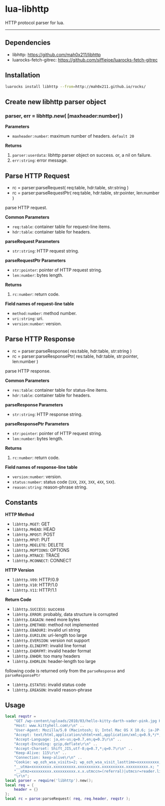 lua-libhttp
=========

HTTP protocol parser for lua.

---

## Dependencies

- libhttp: https://github.com/mah0x211/libhttp
- luarocks-fetch-gitrec: https://github.com/siffiejoe/luarocks-fetch-gitrec


## Installation

```sh
luarocks install libhttp --from=http://mah0x211.github.io/rocks/
```


## Create new libhttp parser object

### parser, err = libhttp.new( [maxheader:number] )

**Parameters**

- `maxheader:number`: maximum number of headers. `default 20`


**Returns**

1. `parser:userdata`: libhttp parser object on success. or, a nil on failure.
2. `err:string`: error message.


## Parse HTTP Request

- rc = parser:parseRequest( req:table, hdr:table, str:string )
- rc = parser:parseRequestPtr( req:table, hdr:table, str:pointer, len:number )

parse HTTP request.


**Common Parameters**

- `req:table`: container table for request-line items.
- `hdr:table`: container table for headers.


**parseRequest Parameters**

- `str:string`: HTTP request string.


**parseRequestPtr Parameters**

- `str:pointer`: pointer of HTTP request string.
- `len:number`: bytes length.


**Returns**

1. `rc:number`: return code.


**Field names of request-line table**

- `method:number`: method number.
- `uri:string`: uri.
- `version:number`: version.


## Parse HTTP Response

- rc = parser:parseResponse( res:table, hdr:table, str:string )
- rc = parser:parseResponsePtr( res:table, hdr:table, str:pointer, len:number )

parse HTTP response.

**Common Parameters**

- `res:table`: container table for status-line items.
- `hdr:table`: container table for headers.

**parseResponse Parameters**

- `str:string`: HTTP response string.


**parseResponsePtr Parameters**

- `str:pointer`: pointer of HTTP request string.
- `len:number`: bytes length.


**Returns**

1. `rc:number`: return code.


**Field names of response-line table**

- `version:number`: version.
- `status:number`: status code (`1XX`, `2XX`, `3XX`, `4XX`, `5XX`).
- `reason:string`: reason-phrase string.


## Constants

**HTTP Method**

- `libhttp.MGET`: GET
- `libhttp.MHEAD`: HEAD
- `libhttp.MPOST`: POST
- `libhttp.MPUT`: PUT
- `libhttp.MDELETE`: DELETE
- `libhttp.MOPTIONS`: OPTIONS
- `libhttp.MTRACE`: TRACE
- `libhttp.MCONNECT`: CONNECT


**HTTP Version**

- `libhttp.V09`: HTTP/0.9
- `libhttp.V10`: HTTP/1.0
- `libhttp.V11`: HTTP/1.1


**Return Code**

- `libhttp.SUCCESS`: success
- `libhttp.ERROR`: probably, data structure is corrupted
- `libhttp.EAGAIN`: need more bytes
- `libhttp.EMETHOD`: method not implemented
- `libhttp.EBADURI`: invalid uri string
- `libhttp.EURILEN`: uri-length too large
- `libhttp.EVERSION`: version not support
- `libhttp.ELINEFMT`: invalid line format
- `libhttp.EHDRFMT`: invalid header format
- `libhttp.ENHDR`: too many headers
- `libhttp.EHDRLEN`: header-length too large


following code is returned only from the `parseResponse` and `parseResponsePtr`

- `libhttp.ESTATUS`: invalid status code
- `libhttp.EREASON`: invalid reason-phrase


## Usage

```lua
local reqstr =
    "GET /wp-content/uploads/2010/03/hello-kitty-darth-vader-pink.jpg HTTP/1.1\r\n" ..
    "Host: www.kittyhell.com\r\n" ..
    "User-Agent: Mozilla/5.0 (Macintosh; U; Intel Mac OS X 10.6; ja-JP-mac; rv:1.9.2.3) Gecko/20100401 Firefox/3.6.3 Pathtraq/0.9\r\n" ..
    "Accept: text/html,application/xhtml+xml,application/xml;q=0.9,*/*;q=0.8\r\n" ..
    "Accept-Language: ja,en-us;q=0.7,en;q=0.3\r\n" ..
    "Accept-Encoding: gzip,deflate\r\n" ..
    "Accept-Charset: Shift_JIS,utf-8;q=0.7,*;q=0.7\r\n" ..
    "Keep-Alive: 115\r\n" ..
    "Connection: keep-alive\r\n" ..
    "Cookie: wp_ozh_wsa_visits=2; wp_ozh_wsa_visit_lasttime=xxxxxxxxxx; " ..
    "__utma=xxxxxxxxx.xxxxxxxxxx.xxxxxxxxxx.xxxxxxxxxx.xxxxxxxxxx.x; " ..
    "__utmz=xxxxxxxxx.xxxxxxxxxx.x.x.utmccn=(referral)|utmcsr=reader.livedoor.com|utmcct=/reader/|utmcmd=referral\r\n" ..
    "\r\n";
local parser = require('libhttp').new();
local req = {
	header = {}
};
local rc = parse:parseRequest( req, req.header, reqstr );
```
